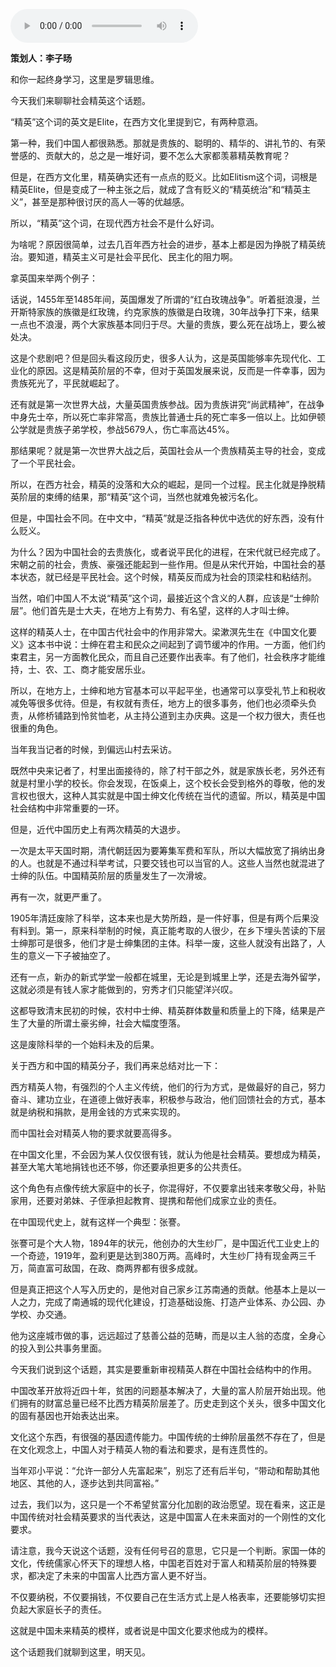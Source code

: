 <audio src="http://igetoss.cdn.igetget.com/mp3/201711/28/201711282221408198922051.mp3" controls="controls">您的浏览器不支持 audio 标签。</audio><p><b>策划人：李子旸</b></p><p>和你一起终身学习，这里是罗辑思维。</p><p>今天我们来聊聊社会精英这个话题。</p><p>“精英”这个词的英文是Elite，在西方文化里提到它，有两种意涵。</p><p>第一种，我们中国人都很熟悉。那就是贵族的、聪明的、精华的、讲礼节的、有荣誉感的、贡献大的，总之是一堆好词，要不怎么大家都羡慕精英教育呢？</p><p>但是，在西方文化里，精英确实还有一点点的贬义。比如Elitism这个词，词根是精英Elite，但是变成了一种主张之后，就成了含有贬义的“精英统治”和“精英主义”，甚至是那种很讨厌的高人一等的优越感。</p><p>所以，“精英”这个词，在现代西方社会不是什么好词。</p><p>为啥呢？原因很简单，过去几百年西方社会的进步，基本上都是因为挣脱了精英统治。要知道，精英主义可是社会平民化、民主化的阻力啊。</p><p>拿英国来举两个例子：</p><p>话说，1455年至1485年间，英国爆发了所谓的“红白玫瑰战争”。听着挺浪漫，兰开斯特家族的族徽是红玫瑰，约克家族的族徽是白玫瑰，30年战争打下来，结果一点也不浪漫，两个大家族基本同归于尽。大量的贵族，要么死在战场上，要么被处决。</p><p>这是个悲剧吧？但是回头看这段历史，很多人认为，这是英国能够率先现代化、工业化的原因。这是精英阶层的不幸，但对于英国发展来说，反而是一件幸事，因为贵族死光了，平民就崛起了。</p><p>还有就是第一次世界大战，大量英国贵族参战。因为贵族讲究“尚武精神”，在战争中身先士卒，所以死亡率非常高，贵族比普通士兵的死亡率多一倍以上。比如伊顿公学就是贵族子弟学校，参战5679人，伤亡率高达45%。</p><p>那结果呢？就是第一次世界大战之后，英国社会从一个贵族精英主导的社会，变成了一个平民社会。</p><p>所以，在西方社会，精英的没落和大众的崛起，是同一个过程。民主化就是挣脱精英阶层的束缚的结果，那“精英”这个词，当然也就难免被污名化。</p><p>但是，中国社会不同。在中文中，“精英”就是泛指各种优中选优的好东西，没有什么贬义。</p><p>为什么？因为中国社会的去贵族化，或者说平民化的进程，在宋代就已经完成了。宋朝之前的社会，贵族、豪强还能起到一些作用。但是从宋代开始，中国社会的基本状态，就已经是平民社会。这个时候，精英反而成为社会的顶梁柱和粘结剂。</p><p>当然，咱们中国人不太说“精英”这个词，最接近这个含义的人群，应该是“士绅阶层”。他们首先是士大夫，在地方上有势力、有名望，这样的人才叫士绅。</p><p>这样的精英人士，在中国古代社会中的作用非常大。梁漱溟先生在《中国文化要义》这本书中说：士绅在君主和民众之间起到了调节缓冲的作用。一方面，他们约束君主，另一方面教化民众，而且自己还要作出表率。有了他们，社会秩序才能维持，士、农、工、商才能安居乐业。</p><p>所以，在地方上，士绅和地方官基本可以平起平坐，也通常可以享受礼节上和税收减免等很多优待。但是，有权就有责任，地方上的很多事务，他们也必须牵头负责，从修桥铺路到怜贫恤老，从主持公道到主办庆典。这是一个权力很大，责任也很重的角色。</p><p>当年我当记者的时候，到偏远山村去采访。</p><p>既然中央来记者了，村里出面接待的，除了村干部之外，就是家族长老，另外还有就是村里小学的校长。你会发现，在饭桌上，这个校长会受到格外的尊敬，他的发言权也很大，这种人其实就是中国士绅文化传统在当代的遗留。所以，精英是中国社会结构中非常重要的一环。</p><p>但是，近代中国历史上有两次精英的大退步。</p><p>一次是太平天国时期，清代朝廷因为要筹集军费和军队，所以大幅放宽了捐纳出身的人。也就是不通过科举考试，只要交钱也可以当官的人。这些人当然也就混进了士绅的队伍。中国精英阶层的质量发生了一次滑坡。</p><p>再有一次，就更严重了。</p><p>1905年清廷废除了科举，这本来也是大势所趋，是一件好事，但是有两个后果没有料到。第一，原来科举制的时候，真正能考取的人很少，在乡下埋头苦读的下层士绅那可是很多，他们才是士绅集团的主体。科举一废，这些人就没有出路了，人生的意义一下子被抽空了。</p><p>还有一点，新办的新式学堂一般都在城里，无论是到城里上学，还是去海外留学，这就必须是有钱人家才能做到的，穷秀才们只能望洋兴叹。</p><p>这都导致清末民初的时候，农村中士绅、精英群体数量和质量上的下降，结果是产生了大量的所谓土豪劣绅，社会大幅度堕落。</p><p>这是废除科举的一个始料未及的后果。</p><p>关于西方和中国的精英分子，我们再来总结对比一下：</p><p>西方精英人物，有强烈的个人主义传统，他们的行为方式，是做最好的自己，努力奋斗、建功立业，在道德上做好表率，积极参与政治，他们回馈社会的方式，基本就是纳税和捐款，是用金钱的方式来实现的。</p><p>而中国社会对精英人物的要求就要高得多。</p><p>在中国文化里，不会因为某人仅仅很有钱，就认为他是社会精英。要想成为精英，甚至大笔大笔地捐钱也还不够，你还要承担更多的公共责任。</p><p>这个角色有点像传统大家庭中的长子，你混得好，不仅要拿出钱来孝敬父母，补贴家用，还要对弟妹、子侄承担起教育、提携和帮他们成家立业的责任。</p><p>在中国现代史上，就有这样一个典型：张謇。</p><p>张謇可是个大人物，1894年的状元，他创办的大生纱厂，是中国近代工业史上的一个奇迹，1919年，盈利更是达到380万两。高峰时，大生纱厂持有现金两三千万，简直富可敌国，在政、商两界都有很多成就。</p><p>但是真正把这个人写入历史的，是他对自己家乡江苏南通的贡献。他基本上是以一人之力，完成了南通城的现代化建设，打造基础设施、打造产业体系、办公园、办学校、办交通。</p><p>他为这座城市做的事，远远超过了慈善公益的范畴，而是以主人翁的态度，全身心的投入到公共事务里面。</p><p>今天我们说到这个话题，其实是要重新审视精英人群在中国社会结构中的作用。</p><p>中国改革开放将近四十年，贫困的问题基本解决了，大量的富人阶层开始出现。他们拥有的财富总量已经不比西方精英阶层差了。历史走到这个关头，很多中国文化的固有基因也开始表达出来。</p><p>文化这个东西，有很强的基因遗传能力。中国传统的士绅阶层虽然不存在了，但是在文化观念上，中国人对于精英人物的看法和要求，是有连贯性的。</p><p>当年邓小平说：“允许一部分人先富起来”，别忘了还有后半句，“带动和帮助其他地区、其他的人，逐步达到共同富裕。”</p><p>过去，我们以为，这只是一个不希望贫富分化加剧的政治愿望。现在看来，这正是中国传统对社会精英要求的当代表达，这是中国富人在未来面对的一个刚性的文化要求。</p><p>请注意，我今天说这个话题，没有任何号召的意思，它只是一个判断。家国一体的文化，传统儒家心怀天下的理想人格，中国老百姓对于富人和精英阶层的特殊要求，都决定了未来的中国富人比西方富人更不好当。</p><p>不仅要纳税，不仅要捐钱，不仅要自己在生活方式上是人格表率，还要能够切实担负起大家庭长子的责任。</p><p>这就是中国未来精英的模样，或者说是中国文化要求他成为的模样。</p><p>这个话题我们就聊到这里，明天见。</p>